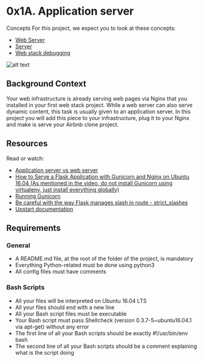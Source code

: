 # 0x1A. Application server

Concepts
For this project, we expect you to look at these concepts:

- [Web Server](https://developer.mozilla.org/en-US/docs/Learn/Common_questions/Web_mechanics/What_is_a_web_server)
- [Server](https://en.wikipedia.org/wiki/Server_computing#Hardware_requirement)
- [Web stack debugging](https://intranet.alxswe.com/concepts/68)

![alt text](image.png)

## Background Context

Your web infrastructure is already serving web pages via Nginx that you installed in your first web stack project. While a web server can also serve dynamic content, this task is usually given to an application server. In this project you will add this piece to your infrastructure, plug it to your Nginx and make is serve your Airbnb clone project.

## Resources

Read or watch:

- [Application server vs web server](https://www.nginx.com/resources/glossary/application-server-vs-web-server/)
- [How to Serve a Flask Application with Gunicorn and Nginx on Ubuntu 16.04 (As mentioned in the video, do not install Gunicorn using virtualenv, just install everything globally)](https://www.digitalocean.com/community/tutorials/how-to-serve-flask-applications-with-gunicorn-and-nginx-on-ubuntu-16-04)
- [Running Gunicorn](https://docs.gunicorn.org/en/latest/run.html)
- [Be careful with the way Flask manages slash in route - strict_slashes](https://werkzeug.palletsprojects.com/en/3.0.x/)
- [Upstart documentation](https://doc.ubuntu-fr.org/upstart)

## Requirements

### General

- A README.md file, at the root of the folder of the project, is mandatory
- Everything Python-related must be done using python3
- All config files must have comments

### Bash Scripts

- All your files will be interpreted on Ubuntu 16.04 LTS
- All your files should end with a new line
- All your Bash script files must be executable
- Your Bash script must pass Shellcheck (version 0.3.7-5~ubuntu16.04.1 via apt-get) without any error
- The first line of all your Bash scripts should be exactly #!/usr/bin/env bash
- The second line of all your Bash scripts should be a comment explaining what is the script doing
